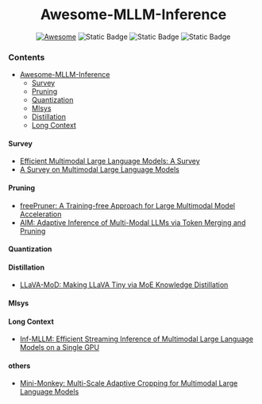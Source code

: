 <h1 align="center">Awesome-MLLM-Inference</h3>

<div align="center">

[![Awesome](https://cdn.rawgit.com/sindresorhus/awesome/d7305f38d29fed78fa85652e3a63e154dd8e8829/media/badge.svg)](https://github.com/sindresorhus/awesome)
![Static Badge](https://img.shields.io/badge/Status-Maintaining-%23ecfc03)
![Static Badge](https://img.shields.io/badge/PRs-Welcome-%23fc2003)
![Static Badge](https://img.shields.io/badge/License-MIT-%23e0ebdf)



</div>

### Contents
- [Awesome-MLLM-Inference](#awesome-mllm-inference)
   - [Survey](#survey)
   - [Pruning](#pruning)
   - [Quantization](#quantization)
   - [Mlsys](#mlsys)
   - [Distillation](#distillation)
   - [Long Context](#long-context)


#### Survey

- [Efficient Multimodal Large Language Models: A Survey](https://arxiv.org/abs/2405.10739)
- [A Survey on Multimodal Large Language Models]()


#### Pruning
- [freePruner: A Training-free Approach for Large Multimodal Model Acceleration](https://arxiv.org/abs/2411.15446)
- [AIM: Adaptive Inference of Multi-Modal LLMs via Token Merging and Pruning]()


#### Quantization



#### Distillation
- [LLaVA-MoD: Making LLaVA Tiny via MoE Knowledge Distillation]()


#### Mlsys


#### Long Context
- [Inf-MLLM: Efficient Streaming Inference of Multimodal Large Language Models on a Single GPU](https://arxiv.org/abs/2409.09086)

#### others
- [Mini-Monkey: Multi-Scale Adaptive Cropping for Multimodal Large Language Models]()
